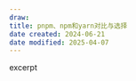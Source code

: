 ```yaml
---
draw:
title: pnpm、npm和yarn对比与选择
date created: 2024-06-21
date modified: 2025-04-07
---
```


excerpt

<!-- more -->
